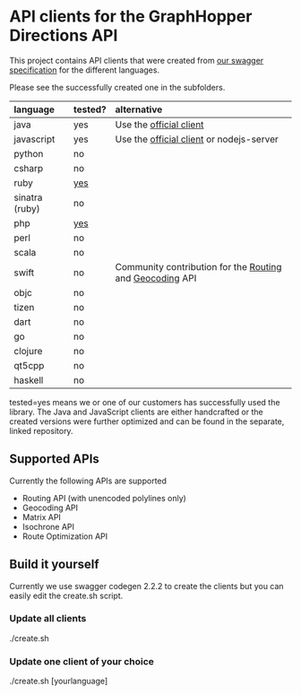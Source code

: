 # API clients for the GraphHopper Directions API

This project contains API clients that were created from [our swagger specification](https://graphhopper.com/api/1/swagger.json) for the different languages.

Please see the successfully created one in the subfolders.

language  |  tested?| alternative
:---------|:--------|:------------
java      |  yes    | Use the [official client](https://github.com/graphhopper/directions-api-java-client)
javascript|  yes    | Use the [official client](https://github.com/graphhopper/directions-api-js-client) or nodejs-server
python    |  no     |
csharp    |  no     |
ruby      |  [yes](https://github.com/graphhopper/directions-api-clients-route-optimization/issues/3)   |
sinatra (ruby)| no     |
php       |  [yes](https://github.com/graphhopper/directions-api-clients-route-optimization/issues/4)     |
perl      |  no     |
scala     |  no     |
swift     |  no     | Community contribution for the [Routing](https://github.com/rmnblm/GraphHopperRouting) and [Geocoding](https://github.com/rmnblm/GraphHopperGeocoder) API
objc      |  no     |
tizen     |  no     |
dart      |  no     |
go        |  no     |
clojure   |  no     |
qt5cpp    |  no     |
haskell   |  no     |

tested=yes means we or one of our customers has successfully used the
library. The Java and JavaScript clients are either handcrafted or the
created versions were further optimized and can be found in the separate,
linked repository.


## Supported APIs

Currently the following APIs are supported

 * Routing API (with unencoded polylines only)
 * Geocoding API
 * Matrix API 
 * Isochrone API
 * Route Optimization API

## Build it yourself

Currently we use swagger codegen 2.2.2 to create the clients but you can
easily edit the create.sh script.

### Update all clients

./create.sh

### Update one client of your choice

./create.sh [yourlanguage]

